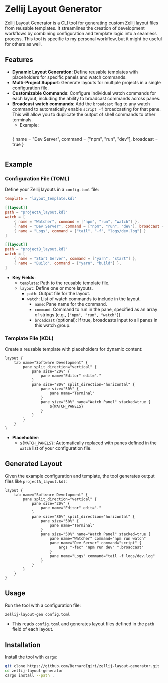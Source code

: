# Zellij Layout Generator

Zellij Layout Generator is a CLI tool for generating custom Zellij layout files from reusable templates. It streamlines the creation of development workflows by combining configuration and template logic into a seamless process. This tool is specific to my personal workflow, but it might be useful for others as well.

## Features

- **Dynamic Layout Generation**: Define reusable templates with placeholders for specific panels and watch commands.
- **Multi-Project Support**: Generate layouts for multiple projects in a single configuration file.
- **Customizable Commands**: Configure individual watch commands for each layout, including the ability to broadcast commands across panes.
- **Broadcast watch commands**: Add the `broadcast` flag to any watch command to automatically enable `script -f` broadcasting for that pane. This will allow you to duplicate the output of shell commands to other terminals.
   - Example:
     ```
    { name = "Dev Server", command = ["npm", "run", "dev"], broadcast = true }
     ```

## Example

### Configuration File (TOML)

Define your Zellij layouts in a `config.toml` file:

```toml
template = "layout_template.kdl"

[[layout]]
path = "projectA_layout.kdl"
watch = [
    { name = "Watcher", command = ["npm", "run", "watch"] },
    { name = "Dev Server", command = ["npm", "run", "dev"], broadcast = true },
    { name = "Logs", command = ["tail", "-f", "logs/dev.log"] }
]

[[layout]]
path = "projectB_layout.kdl"
watch = [
    { name = "Start Server", command = ["yarn", "start"] },
    { name = "Build", command = ["yarn", "build"] },
]
```

- **Key Fields**:
  - `template`: Path to the reusable template file.
  - `layout`: Define one or more layouts.
    - `path`: Output file for the layout.
    - `watch`: List of watch commands to include in the layout.
      - `name`: Pane name for the command.
      - `command`: Command to run in the pane, specified as an array of strings (e.g., `["npm", "run", "watch"]`).
      - `broadcast` (optional): If true, broadcasts input to all panes in this watch group.

### **Template File (KDL)**

Create a reusable template with placeholders for dynamic content:

```kdl
layout {
    tab name="Software Development" {
        pane split_direction="vertical" {
            pane size="20%" {
                pane name="Editor" edit="."
            }
            pane size="80%" split_direction="horizontal" {
                pane size="50%" {
                    pane name="Terminal"
                }
                pane size="50%" name="Watch Panel" stacked=true {
                    ${WATCH_PANELS}
                }
            }
        }
    }
}
```

- **Placeholder**:
  - `${WATCH_PANELS}`: Automatically replaced with panes defined in the `watch` list of your configuration file.

## Generated Layout

Given the example configuration and template, the tool generates output files like `projectA_layout.kdl`:

```kdl
layout {
    tab name="Software Development" {
        pane split_direction="vertical" {
            pane size="20%" {
                pane name="Editor" edit="."
            }
            pane size="80%" split_direction="horizontal" {
                pane size="50%" {
                    pane name="Terminal"
                }
                pane size="50%" name="Watch Panel" stacked=true {
                    pane name="Watcher" command="npm run watch"
                    pane name="Dev Server" command="script" {
                        args "-fec" "npm run dev" ".broadcast"
                    }
                    pane name="Logs" command="tail -f logs/dev.log"
                }
            }
        }
    }
}
```

## Usage

Run the tool with a configuration file:

```bash
zellij-layout-gen config.toml
```

- This reads `config.toml` and generates layout files defined in the `path` field of each layout.

## Installation

Install the tool with `cargo`:

```bash
git clone https://github.com/BernardIgiri/zellij-layout-generator.git
cd zellij-layout-generator
cargo install --path .
```
